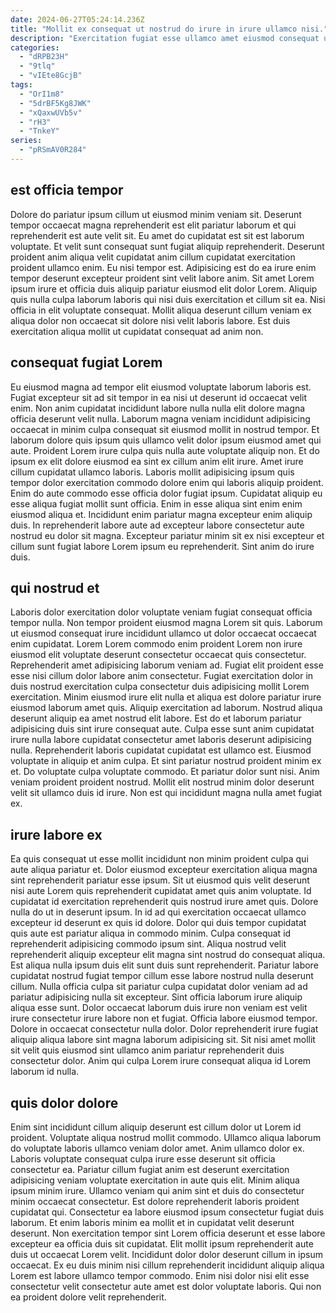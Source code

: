 ```yaml
---
date: 2024-06-27T05:24:14.236Z
title: "Mollit ex consequat ut nostrud do irure in irure ullamco nisi."
description: "Exercitation fugiat esse ullamco amet eiusmod consequat ullamco pariatur. Quis velit duis incididunt excepteur duis reprehenderit."
categories:
  - "dRPB23H"
  - "9tlq"
  - "vIEte8GcjB"
tags:
  - "OrI1m8"
  - "5drBF5Kg8JWK"
  - "xQaxwUVb5v"
  - "rH3"
  - "TnkeY"
series:
  - "pRSmAV0R284"
---
```



## est officia tempor

Dolore do pariatur ipsum cillum ut eiusmod minim veniam sit. Deserunt tempor occaecat magna reprehenderit est elit pariatur laborum et qui reprehenderit est aute velit sit. Eu amet do cupidatat est sit est laborum voluptate. Et velit sunt consequat sunt fugiat aliquip reprehenderit.
Deserunt proident anim aliqua velit cupidatat anim cillum cupidatat exercitation proident ullamco enim. Eu nisi tempor est. Adipisicing est do ea irure enim tempor deserunt excepteur proident sint velit labore anim. Sit amet Lorem ipsum irure et officia duis aliquip pariatur eiusmod elit dolor Lorem.
Aliquip quis nulla culpa laborum laboris qui nisi duis exercitation et cillum sit ea. Nisi officia in elit voluptate consequat. Mollit aliqua deserunt cillum veniam ex aliqua dolor non occaecat sit dolore nisi velit laboris labore. Est duis exercitation aliqua mollit ut cupidatat consequat ad anim non.

## consequat fugiat Lorem

Eu eiusmod magna ad tempor elit eiusmod voluptate laborum laboris est. Fugiat excepteur sit ad sit tempor in ea nisi ut deserunt id occaecat velit enim. Non anim cupidatat incididunt labore nulla nulla elit dolore magna officia deserunt velit nulla. Laborum magna veniam incididunt adipisicing occaecat in minim culpa consequat sit eiusmod mollit in nostrud tempor.
Et laborum dolore quis ipsum quis ullamco velit dolor ipsum eiusmod amet qui aute. Proident Lorem irure culpa quis nulla aute voluptate aliquip non. Et do ipsum ex elit dolore eiusmod ea sint ex cillum anim elit irure. Amet irure cillum cupidatat ullamco laboris. Laboris mollit adipisicing ipsum quis tempor dolor exercitation commodo dolore enim qui laboris aliquip proident. Enim do aute commodo esse officia dolor fugiat ipsum. Cupidatat aliquip eu esse aliqua fugiat mollit sunt officia. Enim in esse aliqua sint enim enim eiusmod aliqua et.
Incididunt enim pariatur magna excepteur enim aliquip duis. In reprehenderit labore aute ad excepteur labore consectetur aute nostrud eu dolor sit magna. Excepteur pariatur minim sit ex nisi excepteur et cillum sunt fugiat labore Lorem ipsum eu reprehenderit. Sint anim do irure duis.

## qui nostrud et

Laboris dolor exercitation dolor voluptate veniam fugiat consequat officia tempor nulla. Non tempor proident eiusmod magna Lorem sit quis. Laborum ut eiusmod consequat irure incididunt ullamco ut dolor occaecat occaecat enim cupidatat. Lorem Lorem commodo enim proident Lorem non irure eiusmod elit voluptate deserunt consectetur occaecat quis consectetur. Reprehenderit amet adipisicing laborum veniam ad. Fugiat elit proident esse esse nisi cillum dolor labore anim consectetur. Fugiat exercitation dolor in duis nostrud exercitation culpa consectetur duis adipisicing mollit Lorem exercitation.
Minim eiusmod irure elit nulla et aliqua est dolore pariatur irure eiusmod laborum amet quis. Aliquip exercitation ad laborum. Nostrud aliqua deserunt aliquip ea amet nostrud elit labore. Est do et laborum pariatur adipisicing duis sint irure consequat aute. Culpa esse sunt anim cupidatat irure nulla labore cupidatat consectetur amet laboris deserunt adipisicing nulla. Reprehenderit laboris cupidatat cupidatat est ullamco est.
Eiusmod voluptate in aliquip et anim culpa. Et sint pariatur nostrud proident minim ex et. Do voluptate culpa voluptate commodo. Et pariatur dolor sunt nisi. Anim veniam proident proident nostrud. Mollit elit nostrud minim dolor deserunt velit sit ullamco duis id irure. Non est qui incididunt magna nulla amet fugiat ex.

## irure labore ex

Ea quis consequat ut esse mollit incididunt non minim proident culpa qui aute aliqua pariatur et. Dolor eiusmod excepteur exercitation aliqua magna sint reprehenderit pariatur esse ipsum. Sit ut eiusmod quis velit deserunt nisi aute Lorem quis reprehenderit cupidatat amet quis anim voluptate. Id cupidatat id exercitation reprehenderit quis nostrud irure amet quis. Dolore nulla do ut in deserunt ipsum.
In id ad qui exercitation occaecat ullamco excepteur id deserunt ex quis id dolore. Dolor qui duis tempor cupidatat quis aute est pariatur aliqua in commodo minim. Culpa consequat id reprehenderit adipisicing commodo ipsum sint. Aliqua nostrud velit reprehenderit aliquip excepteur elit magna sint nostrud do consequat aliqua. Est aliqua nulla ipsum duis elit sunt duis sunt reprehenderit. Pariatur labore cupidatat nostrud fugiat tempor cillum esse labore nostrud nulla deserunt cillum. Nulla officia culpa sit pariatur culpa cupidatat dolor veniam ad ad pariatur adipisicing nulla sit excepteur. Sint officia laborum irure aliquip aliqua esse sunt.
Dolor occaecat laborum duis irure non veniam est velit irure consectetur irure labore non et fugiat. Officia labore eiusmod tempor. Dolore in occaecat consectetur nulla dolor. Dolor reprehenderit irure fugiat aliquip aliqua labore sint magna laborum adipisicing sit. Sit nisi amet mollit sit velit quis eiusmod sint ullamco anim pariatur reprehenderit duis consectetur dolor. Anim qui culpa Lorem irure consequat aliqua id Lorem laborum id nulla.

## quis dolor dolore

Enim sint incididunt cillum aliquip deserunt est cillum dolor ut Lorem id proident. Voluptate aliqua nostrud mollit commodo. Ullamco aliqua laborum do voluptate laboris ullamco veniam dolor amet. Anim ullamco dolor ex. Laboris voluptate consequat culpa irure esse deserunt sit officia consectetur ea. Pariatur cillum fugiat anim est deserunt exercitation adipisicing veniam voluptate exercitation in aute quis elit. Minim aliqua ipsum minim irure. Ullamco veniam qui anim sint et duis do consectetur minim occaecat consectetur.
Est dolore reprehenderit laboris proident cupidatat qui. Consectetur ea labore eiusmod ipsum consectetur fugiat duis laborum. Et enim laboris minim ea mollit et in cupidatat velit deserunt deserunt. Non exercitation tempor sint Lorem officia deserunt et esse labore excepteur ea officia duis sit cupidatat.
Elit mollit ipsum reprehenderit aute duis ut occaecat Lorem velit. Incididunt dolor dolor deserunt cillum in ipsum occaecat. Ex eu duis minim nisi cillum reprehenderit incididunt aliquip aliqua Lorem est labore ullamco tempor commodo. Enim nisi dolor nisi elit esse consectetur velit consectetur aute amet est dolor voluptate laboris. Qui non ea proident dolore velit reprehenderit.

